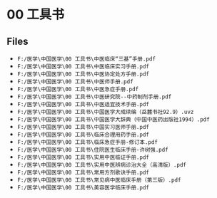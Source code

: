 # 00 工具书

## Files

- `F:/医学\中国医学\00 工具书\中医临床“三基”手册.pdf`
- `F:/医学\中国医学\00 工具书\中医临床实习手册.pdf`
- `F:/医学\中国医学\00 工具书\中医协定处方手册.pdf`
- `F:/医学\中国医学\00 工具书\中医师手册.pdf`
- `F:/医学\中国医学\00 工具书\中医急症手册.pdf`
- `F:/医学\中国医学\00 工具书\中医研究院--中药制剂手册.pdf`
- `F:/医学\中国医学\00 工具书\中医适宜技术手册.pdf`
- `F:/医学\中国医学\00 工具书\中国医学大成续编（岳麓书社92.9）.uvz`
- `F:/医学\中国医学\00 工具书\中国医学大辞典（中国中医药出版社1994）.pdf`
- `F:/医学\中国医学\00 工具书\中国实习医师手册.pdf`
- `F:/医学\中国医学\00 工具书\临床合理用药手册.pdf`
- `F:/医学\中国医学\00 工具书\临床急症手册-修订本.pdf`
- `F:/医学\中国医学\00 工具书\住院医生临床手册-许树强.pdf`
- `F:/医学\中国医学\00 工具书\实用中医临证手册.pdf`
- `F:/医学\中国医学\00 工具书\实用中医辨病诊治大全（高清版）.pdf`
- `F:/医学\中国医学\00 工具书\常用方剂歌诀手册.pdf`
- `F:/医学\中国医学\00 工具书\常见病中医临床手册（第三版）.pdf`
- `F:/医学\中国医学\00 工具书\美容医学临床手册.pdf`
